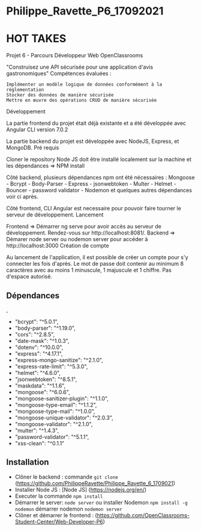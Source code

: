 # Philippe_Ravette_P6_17092021
# HOT TAKES #

Projet 6 - Parcours Développeur Web OpenClassrooms

"Construisez une API sécurisée pour une application d'avis gastronomiques"
Compétences évaluées :

    Implémenter un modèle logique de données conformément à la réglementation
    Stocker des données de manière sécurisée
    Mettre en œuvre des opérations CRUD de manière sécurisée

Développement

La partie frontend du projet était déjà existante et a été développée avec Angular CLI version 7.0.2

La partie backend du projet est développée avec NodeJS, Express, et MongoDB.
Pré requis

Cloner le repository Node JS doit être installé localement sur la machine et les dépendances => NPM install

Côté backend, plusieurs dépendances npm ont été nécessaires : Mongoose - Bcrypt - Body-Parser - Express - jsonwebtoken - Multer - Helmet - Bouncer - password validator - Nodemon et quelques autres dépendances voir ci après.

Côté frontend, CLI Angular est necessaire pour pouvoir faire tourner le serveur de développement.
Lancement

Frontend => Démarrer ng serve pour avoir accès au serveur de développement. Rendez-vous sur http://localhost:8081/. Backend => Démarer node server ou nodemon server pour accéder à http://localhost:3000
Création de compte

Au lancement de l'application, il est possible de créer un compte pour s'y connecter les fois d'après. Le mot de passe doit contenir au minimum 8 caractères avec au moins 1 minuscule, 1 majuscule et 1 chiffre. Pas d'espace autorisé.

## Dépendances ##
,
* "bcrypt": "^5.0.1",
* "body-parser": "^1.19.0",
* "cors": "^2.8.5",
* "date-mask": "^1.0.3",
* "dotenv": "^10.0.0",
* "express": "^4.17.1",
* "express-mongo-sanitize": "^2.1.0",
* "express-rate-limit": "^5.3.0",
* "helmet": "^4.6.0",
* "jsonwebtoken": "^8.5.1",
* "maskdata": "^1.1.6",
* "mongoose": "^6.0.6",
* "mongoose-sanitizer-plugin": "^1.1.0",
* "mongoose-type-email": "^1.1.2",
* "mongoose-type-mail": "^1.0.0",
* "mongoose-unique-validator": "^2.0.3",
* "mongoose-validator": "^2.1.0",
* "multer": "^1.4.3",
* "password-validator": "^5.1.1",
* "xss-clean": "^0.1.1"



## Installation ##

* Clôner le backend : commande `git clone` (https://github.com/PhilippeRavette/Philippe_Ravette_6_1709021)
* Installer Node JS : [Node JS] (https://nodejs.org/en/)
* Executer la commande `npm install`
* Démarrer le server: `node server` ou installer Nodemon `npm install -g nodemon` démarrer nodemon `nodemon server`
* Clôner et démarrer le frontend : (https://github.com/OpenClassrooms-Student-Center/Web-Developer-P6)
